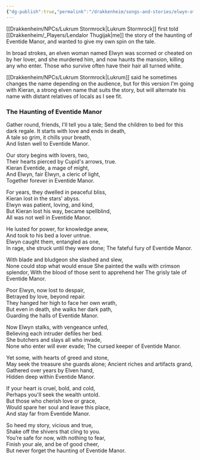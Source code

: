 ```yaml
---
{"dg-publish":true,"permalink":"/drakkenheim/songs-and-stories/elwyn-of-eventide-manor/","noteIcon":""}
---
```


[[Drakkenheim/NPCs/Lukrum Stormrock\|Lukrum Stormrock]] first told [[Drakkenheim/_Players/Lendalor Thugijak\|me]] the story of the haunting of Eventide Manor, and wanted to give my own spin on the tale. 

In broad strokes, an elven woman named Elwyn was scorned or cheated on by her lover, and she murdered him, and now haunts the mansion, killing any who enter. Those who survive often have their hair all turned white.

[[Drakkenheim/NPCs/Lukrum Stormrock\|Lukrum]] said he sometimes changes the name depending on the audience, but for this version I'm going with Kieran, a strong elven name that suits the story, but will alternate his name with distant relatives of locals as I see fit.


### The Haunting of Eventide Manor

Gather round, friends, I'll tell you a tale;
Send the children to bed for this dark regale.
It starts with love and ends in death,  
A tale so grim, it chills your breath,  
And listen well to Eventide Manor.

Our story begins with lovers, two,  
Their hearts pierced by Cupid's arrows, true.  
Kieran Eventide, a mage of might,  
And Elwyn, fair Elwyn, a cleric of light,  
Together forever in Eventide Manor.

For years, they dwelled in peaceful bliss,  
Kieran lost in the stars' abyss.  
Elwyn was patient, loving, and kind,  
But Kieran lost his way, became spellblind,  
All was not well in Eventide Manor.

He lusted for power, for knowledge anew,  
And took to his bed a lover untrue.  
Elwyn caught them, entangled as one,  
In rage, she struck until they were done;
The fateful fury of Eventide Manor.

With blade and bludgeon she slashed and slew,  
None could stop what would ensue
She painted the walls with crimson splendor,
With the blood of those sent to apprehend her
The grisly tale of Eventide Manor.

Poor Elwyn, now lost to despair,  
Betrayed by love, beyond repair.  
They hanged her high to face her own wrath,  
But even in death, she walks her dark path,  
Guarding the halls of Eventide Manor.

Now Elwyn stalks, with vengeance unfed,  
Believing each intruder defiles her bed.  
She butchers and slays all who invade,  
None who enter will ever evade;
The cursed keeper of Eventide Manor.

Yet some, with hearts of greed and stone,  
May seek the treasure she guards alone;
Ancient riches and artifacts grand,  
Gathered over years by Elven hand,  
Hidden deep within Eventide Manor.

If your heart is cruel, bold, and cold,  
Perhaps you'll seek the wealth untold.  
But those who cherish love or grace,  
Would spare her soul and leave this place,  
And stay far from Eventide Manor.

So heed my story, vicious and true,  
Shake off the shivers that cling to you.  
You’re safe for now, with nothing to fear,  
Finish your ale, and be of good cheer,  
But never forget the haunting of Eventide Manor.